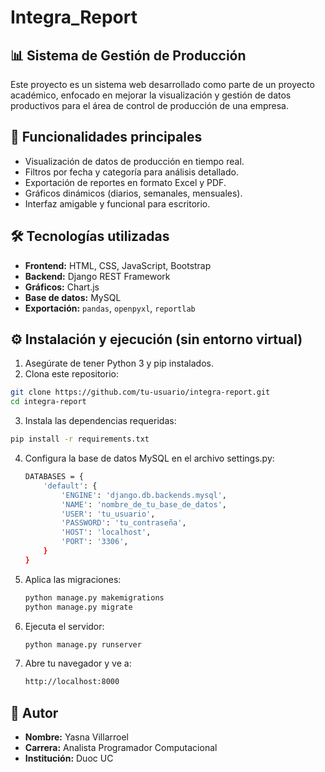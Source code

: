 # Integra_Report

## 📊 Sistema de Gestión de Producción

Este proyecto es un sistema web desarrollado como parte de un proyecto académico, enfocado en mejorar la visualización y gestión de datos productivos para el área de control de producción de una empresa.

## 🚀 Funcionalidades principales

- Visualización de datos de producción en tiempo real.
- Filtros por fecha y categoría para análisis detallado.
- Exportación de reportes en formato Excel y PDF.
- Gráficos dinámicos (diarios, semanales, mensuales).
- Interfaz amigable y funcional para escritorio.

## 🛠️ Tecnologías utilizadas

- **Frontend:** HTML, CSS, JavaScript, Bootstrap
- **Backend:** Django REST Framework
- **Gráficos:** Chart.js
- **Base de datos:** MySQL
- **Exportación:** `pandas`, `openpyxl`, `reportlab`

## ⚙️ Instalación y ejecución (sin entorno virtual)

1. Asegúrate de tener Python 3 y pip instalados.
2. Clona este repositorio:
  ```bash
  git clone https://github.com/tu-usuario/integra-report.git
  cd integra-report
  ```
3. Instala las dependencias requeridas:
  ```bash
  pip install -r requirements.txt
  ```
4. Configura la base de datos MySQL en el archivo settings.py:
   ```bash
   DATABASES = {
       'default': {
           'ENGINE': 'django.db.backends.mysql',
           'NAME': 'nombre_de_tu_base_de_datos',
           'USER': 'tu_usuario',
           'PASSWORD': 'tu_contraseña',
           'HOST': 'localhost',
           'PORT': '3306',
       }
   }
   ```
5. Aplica las migraciones:
   ```bash
   python manage.py makemigrations
   python manage.py migrate
   ```
6. Ejecuta el servidor:
   ```bash
   python manage.py runserver
   ```
7. Abre tu navegador y ve a:
   ```bash
   http://localhost:8000
   ```
## 👤 Autor

- **Nombre:** Yasna Villarroel
- **Carrera:** Analista Programador Computacional
- **Institución:** Duoc UC
